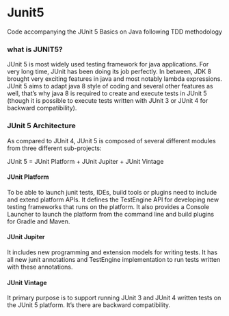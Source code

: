 # Junit5
Code accompanying the JUnit 5 Basics on Java following TDD methodology

### what is JUNIT5?
JUnit 5 is most widely used testing framework for java applications. For very long time, JUnit has been doing its job perfectly. In between, JDK 8 brought very exciting features in java and most notably lambda expressions. JUnit 5 aims to adapt java 8 style of coding and several other features as well, that’s why java 8 is required to create and execute tests in JUnit 5 (though it is possible to execute tests written with JUnit 3 or JUnit 4 for backward compatibility).


### JUnit 5 Architecture

As compared to JUnit 4, JUnit 5 is composed of several different modules from three different sub-projects:

JUnit 5 = JUnit Platform + JUnit Jupiter + JUnit Vintage

#### JUnit Platform

   To be able to launch junit tests, IDEs, build tools or plugins need to include and extend platform APIs. It defines the TestEngine API for developing new testing frameworks that runs on the platform.
    It also provides a Console Launcher to launch the platform from the command line and build plugins for Gradle and Maven.
    
#### JUnit Jupiter

   It includes new programming and extension models for writing tests. It has all new junit annotations and TestEngine implementation to run tests written with these annotations.
    
#### JUnit Vintage

   It primary purpose is to support running JUnit 3 and JUnit 4 written tests on the JUnit 5 platform. It’s there are backward compatibility.
